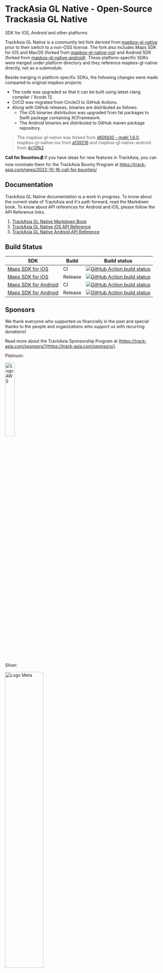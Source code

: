 # TrackAsia GL Native - Open-Source Trackasia GL Native

SDK for iOS, Android and other platforms

TrackAsia GL Native is a community led fork derived from [mapbox-gl-native](https://github.com/mapbox/mapbox-gl-native) prior to their switch to a non-OSS license. The fork also includes Maps SDK for iOS and MacOS (forked from [mapbox-gl-native-ios](https://github.com/mapbox/mapbox-gl-native-ios)) and Android SDK (forked from [mapbox-gl-native-android](https://github.com/mapbox/mapbox-gl-native-android)). These platform-specific SDKs were merged under platform directory and they reference mapbox-gl-native directly, not as a submodule.

Beside merging in platform specific SDKs, the following changes were made compared to original mapbox projects:

* The code was upgraded so that it can be built using latest clang compiler / Xcode 12.
* CI/CD was migrated from CircleCI to GitHub Actions. 
* Along with GitHub releases, binaries are distributed as follows:
    * The iOS binaries distribution was upgraded from fat packages to Swift package containing XCFramework.
    * The Android binaries are distributed to GitHub maven package repository.

> The mapbox-gl-native was forked from [d60fd30 - mgbl 1.6.0](https://github.com/mapbox/mapbox-gl-native/tree/d60fd302b1f6563e7d16952f8855122fdcc85f73), mapbox-gl-native-ios from [a139216](https://github.com/mapbox/mapbox-gl-native-ios/commit/a139216) and mapbox-gl-native-android from [4c12fb2](https://github.com/mapbox/mapbox-gl-native-android/commit/4c12fb2c)

**Call for Bounties💰** If you have ideas for new features in TrackAsia, you can now nominate them for the TrackAsia Bounty Program at https://track-asia.com/news/2022-10-16-call-for-bounties/
## Documentation
TrackAsia GL Native documentation is a work in progress. To know about the current state of TrackAsia and it's path forward, 
read the Markdown book. To know about API references for Android and iOS, please follow the API Reference links.

1. [TrackAsia GL Native Markdown Book](https://track-asia.com/trackasia-gl-native/docs/book/)
2. [TrackAsia GL Native iOS API Reference](https://track-asia.com/trackasia-gl-native/ios/api/)
2. [TrackAsia GL Native Android API Reference](https://track-asia.com/trackasia-gl-native/android/api/)

## Build Status

| SDK                                                           | Build   | Build status                                                                                                                                                                                  |
|---------------------------------------------------------------|---------|-----------------------------------------------------------------------------------------------------------------------------------------------------------------------------------------------|
| [Maps SDK for iOS](platform/ios/) | CI      | [![GitHub Action build status](https://github.com/track-asia/trackasia-gl-native/workflows/ios-ci/badge.svg)](https://github.com/track-asia/trackasia-gl-native/workflows/ios-ci)                   |
| [Maps SDK for iOS](platform/ios/) | Release | [![GitHub Action build status](https://github.com/track-asia/trackasia-gl-native/workflows/ios-release/badge.svg)](https://github.com/track-asia/trackasia-gl-native/workflows/ios-release)         |
| [Maps SDK for Android](platform/android/)      | CI      | [![GitHub Action build status](https://github.com/track-asia/trackasia-gl-native/workflows/android-ci/badge.svg)](https://github.com/track-asia/trackasia-gl-native/workflows/android-ci)           |
| [Maps SDK for Android](platform/android/)     | Release | [![GitHub Action build status](https://github.com/track-asia/trackasia-gl-native/workflows/android-release/badge.svg)](https://github.com/track-asia/trackasia-gl-native/workflows/android-release) |


## Sponsors

We thank everyone who supported us financially in the past and special thanks to the people and organizations who support us with recurring donations!

Read more about the TrackAsia Sponsorship Program at [https://track-asia.com/sponsors/](https://track-asia.com/sponsors/).

Platinum:

<img src="https://track-asia.com/img/aws-logo.svg" alt="Logo AWS" width="25%"/>


Silver:

<img src="https://track-asia.com/img/meta-logo.svg" alt="Logo Meta" width="50%"/>

Stone:

[MIERUNE Inc.](https://www.mierune.co.jp/?lang=en)

Backers and Supporters:

<a href="https://opencollective.com/track-asia/backer/0/website?requireActive=false" target="_blank"><img src="https://opencollective.com/track-asia/backer/0/avatar.svg?requireActive=false"></a>
<a href="https://opencollective.com/track-asia/backer/1/website?requireActive=false" target="_blank"><img src="https://opencollective.com/track-asia/backer/1/avatar.svg?requireActive=false"></a>
<a href="https://opencollective.com/track-asia/backer/2/website?requireActive=false" target="_blank"><img src="https://opencollective.com/track-asia/backer/2/avatar.svg?requireActive=false"></a>
<a href="https://opencollective.com/track-asia/backer/3/website?requireActive=false" target="_blank"><img src="https://opencollective.com/track-asia/backer/3/avatar.svg?requireActive=false"></a>
<a href="https://opencollective.com/track-asia/backer/4/website?requireActive=false" target="_blank"><img src="https://opencollective.com/track-asia/backer/4/avatar.svg?requireActive=false"></a>
<a href="https://opencollective.com/track-asia/backer/5/website?requireActive=false" target="_blank"><img src="https://opencollective.com/track-asia/backer/5/avatar.svg?requireActive=false"></a>
<a href="https://opencollective.com/track-asia/backer/6/website?requireActive=false" target="_blank"><img src="https://opencollective.com/track-asia/backer/6/avatar.svg?requireActive=false"></a>
<a href="https://opencollective.com/track-asia/backer/7/website?requireActive=false" target="_blank"><img src="https://opencollective.com/track-asia/backer/7/avatar.svg?requireActive=false"></a>
<a href="https://opencollective.com/track-asia/backer/8/website?requireActive=false" target="_blank"><img src="https://opencollective.com/track-asia/backer/8/avatar.svg?requireActive=false"></a>
<a href="https://opencollective.com/track-asia/backer/9/website?requireActive=false" target="_blank"><img src="https://opencollective.com/track-asia/backer/9/avatar.svg?requireActive=false"></a>
<a href="https://opencollective.com/track-asia/backer/10/website?requireActive=false" target="_blank"><img src="https://opencollective.com/track-asia/backer/10/avatar.svg?requireActive=false"></a>
<a href="https://opencollective.com/track-asia/backer/11/website?requireActive=false" target="_blank"><img src="https://opencollective.com/track-asia/backer/11/avatar.svg?requireActive=false"></a>
<a href="https://opencollective.com/track-asia/backer/12/website?requireActive=false" target="_blank"><img src="https://opencollective.com/track-asia/backer/12/avatar.svg?requireActive=false"></a>
<a href="https://opencollective.com/track-asia/backer/13/website?requireActive=false" target="_blank"><img src="https://opencollective.com/track-asia/backer/13/avatar.svg?requireActive=false"></a>
<a href="https://opencollective.com/track-asia/backer/14/website?requireActive=false" target="_blank"><img src="https://opencollective.com/track-asia/backer/14/avatar.svg?requireActive=false"></a>
<a href="https://opencollective.com/track-asia/backer/15/website?requireActive=false" target="_blank"><img src="https://opencollective.com/track-asia/backer/15/avatar.svg?requireActive=false"></a>
<a href="https://opencollective.com/track-asia/backer/16/website?requireActive=false" target="_blank"><img src="https://opencollective.com/track-asia/backer/16/avatar.svg?requireActive=false"></a>
<a href="https://opencollective.com/track-asia/backer/17/website?requireActive=false" target="_blank"><img src="https://opencollective.com/track-asia/backer/17/avatar.svg?requireActive=false"></a>
<a href="https://opencollective.com/track-asia/backer/18/website?requireActive=false" target="_blank"><img src="https://opencollective.com/track-asia/backer/18/avatar.svg?requireActive=false"></a>
<a href="https://opencollective.com/track-asia/backer/19/website?requireActive=false" target="_blank"><img src="https://opencollective.com/track-asia/backer/19/avatar.svg?requireActive=false"></a>
<a href="https://opencollective.com/track-asia/backer/20/website?requireActive=false" target="_blank"><img src="https://opencollective.com/track-asia/backer/20/avatar.svg?requireActive=false"></a>
<a href="https://opencollective.com/track-asia/backer/21/website?requireActive=false" target="_blank"><img src="https://opencollective.com/track-asia/backer/21/avatar.svg?requireActive=false"></a>
<a href="https://opencollective.com/track-asia/backer/22/website?requireActive=false" target="_blank"><img src="https://opencollective.com/track-asia/backer/22/avatar.svg?requireActive=false"></a>
<a href="https://opencollective.com/track-asia/backer/23/website?requireActive=false" target="_blank"><img src="https://opencollective.com/track-asia/backer/23/avatar.svg?requireActive=false"></a>
<a href="https://opencollective.com/track-asia/backer/24/website?requireActive=false" target="_blank"><img src="https://opencollective.com/track-asia/backer/24/avatar.svg?requireActive=false"></a>
<a href="https://opencollective.com/track-asia/backer/25/website?requireActive=false" target="_blank"><img src="https://opencollective.com/track-asia/backer/25/avatar.svg?requireActive=false"></a>
<a href="https://opencollective.com/track-asia/backer/26/website?requireActive=false" target="_blank"><img src="https://opencollective.com/track-asia/backer/26/avatar.svg?requireActive=false"></a>
<a href="https://opencollective.com/track-asia/backer/27/website?requireActive=false" target="_blank"><img src="https://opencollective.com/track-asia/backer/27/avatar.svg?requireActive=false"></a>
<a href="https://opencollective.com/track-asia/backer/28/website?requireActive=false" target="_blank"><img src="https://opencollective.com/track-asia/backer/28/avatar.svg?requireActive=false"></a>
<a href="https://opencollective.com/track-asia/backer/29/website?requireActive=false" target="_blank"><img src="https://opencollective.com/track-asia/backer/29/avatar.svg?requireActive=false"></a>
<a href="https://opencollective.com/track-asia/backer/30/website?requireActive=false" target="_blank"><img src="https://opencollective.com/track-asia/backer/30/avatar.svg?requireActive=false"></a>

## Installation

### Android

1. Add bintray maven repositories to your build.gradle at project level so that you can access TrackAsia packages for Android:

    ```gradle
        allprojects {
            repositories {
                ...
                mavenCentral()                
            }
        }
    ```

   > Note: [Bintray was turn off May 1st, 2021](https://jfrog.com/blog/into-the-sunset-bintray-jcenter-gocenter-and-chartcenter/) so we migrated all packages to maven central.

2. Add the library as a dependency into your module build.gradle

    ```gradle
        dependencies {
            ...
            implementation 'io.github.track-asia:android-sdk:<version>'
            ...
        }
    ```

3. Sync gradle and rebuild your app

*Note: TrackAsia by default ships with the proprietary Google Play Location Services. If you want to avoid pulling proprietary dependencies into your project, you can exclude Google Play Location Services as follows:*
```gradle
    implementation ('io.github.track-asia:android-sdk:<version>') {
        exclude group: 'com.google.android.gms'
    }
```

### iOS

1. To add a package dependency to your Xcode project, select File > Swift Packages > Add Package Dependency and enter its repository URL. You can also navigate to your target’s General pane, and in the “Frameworks, Libraries, and Embedded Content” section, click the + button, select Add Other, and choose Add Package Dependency.

2. Either add TrackAsia GitHub distribution URL (https://github.com/track-asia/trackasia-gl-native-distribution) or search for `trackasia-gl-native` package.

3. Choose "next". Xcode should clone the distribution repository and download the binaries.

## Alternative installation

You can also download pre-build from releases in this repository.

## How to create your own build

### Source code checkout

```bash
git clone --recurse-submodules https://github.com/track-asia/trackasia-gl-native.git
```

## Build

TrackAsia uses tags for its Android & iOS releases based on [SemVer](https://semver.org) versioning.  This is useful for checking out a particular released version for feature enhancements or debugging.

You can list available tags by issuing the command `git tag`, then use the result

```bash
# 1. Obtain a list of tags, which matches to release versions
git tag

# 2.  Set a convenience variable with the desired TAG
# TAG=android-v9.4.2
# TAG=android-v9.5.2
TAG=ios-v5.12.0
# TAG=ios-v5.12.0-pre.1

# 3.  Check out a particular TAG
git checkout tags/$TAG -b $TAG

# 4. build, debug or enhance features based on the tag
# clean, if you need to troubleshoot build dependencies by using `make clean`
```


### Build using Bazel

[Bazel](https://bazel.build) is also supported as a build option for getting a packaged release of the xcframework compiled for either static or dynamic linking.

Firstly you will have to ensure that Bazel is installed

`brew install baselisk`

From there you can use the script in platform/ios/platform/ios/scripts/package-bazel.sh

#### There are 4 options:

`cd platform/ios/platform/ios/scripts`

Static xcframework compiled for release (this is default if no parameters are provided):
`./bazel-package.sh --static --release`

Static xcframework compiled for debug:
`./bazel-package.sh --static --debug`

Dynamic xcframework compiled for release:
`./bazel-package.sh --dynamic --release`

Dynamic xcframework compiled for debug:
`./bazel-package.sh --dynamic --debug`

All compiled frameworks will end up in the `bazel-bin/platform/ios/` path from the root of the repo.

Also you can use the link option to ensure that the framework is able to link.

`./bazel-package.sh --link`

#### Bazel build files are placed in a few places throughout the project:

`BUILD.bazel`
- Covering the base cpp in the root `src` directory.

`vendor/BUILD.bazel`
- Covering the submodule dependencies of Trackasia.

`platform/default/BUILD.bazel`
- Covering the cpp dependencies in default.

`platform/darwin/BUILD.bazel`
- Covering the cpp source in platform/default.

`platform/ios/platform/ios/vendor/`
- Covering the iOS specific dependencies.

`platform/ios/BUILD.bazel`
- Covering the source in `platform/ios/platform/ios/src` and `platform/ios/platform/darwin/src` as well as defining all the other BUILD.bazel files and defining the xcframework targets.

#### There are also some other areas that make bazel work:

`WORKSPACE`
- Defines the "repo" and the different modules that are loaded in order to compile for Apple.

`.bazelversion`
- Defines the version of bazel used, important for specific support for Apple targets.

`bazel/flags.bzl`
- Defines some compilation flags that are used between the different build files. 

### Android

---

<details open><summary>macOS Build Environment:  Android Studio + NDK</summary>
<ul>
<li>Environment:  Android Studio + NDK<ul>
<li><code style="font-family: Menlo, Consolas, &quot;DejaVu Sans Mono&quot;, monospace;">JAVA_HOME=/Applications/Android Studio.app/Contents/jre/Contents/Home</code></li>
<li><code style="font-family: Menlo, Consolas, &quot;DejaVu Sans Mono&quot;, monospace;">ANDROID_SDK_ROOT=~/Library/Android/sdk</code></li>
<li><code style="font-family: Menlo, Consolas, &quot;DejaVu Sans Mono&quot;, monospace;">~/Library/Android/sdk/tools/bin/sdkmanager --install ndk;major.minor.build</code></li>
</ul>
</details>


```bash
cd platform/android
BUILDTYPE=Debug make apackage
#BUILDTYPE=Release make apackage
```

Binaries are produced in `platform/android/TrackasiaGLAndroidSDK/build/outputs/aar/TrackasiaGLAndroidSDK-<BUILDTYPE>.aar`
Please refer to [Mapbox Maps SDK for Android](platform/android/) for detailed instructions.

### iOS

You can run automated test on a Simulator or Device by changing to the Scheme `iosapp` and choosing `Product` > `Test` (or use `⌘-U`).  Use `⌘-9` to navigate to `Reports` to see results and browse through screenshots.  This method of testing should work well with CI tools such as GitHub Actions, Xcode Server Bots, & AWS Device Farm.

```bash
cd platform/ios

# make and open the Xcode workspace
make iproj

# make Xcode workspace, but run in headless mode
make iproj CI=1

make style-code
# Make Frameworks
make xcframework BUILDTYPE=Release

# test
make ios-test

# UITests
#   You can review uitest results:  $(IOS_OUTPUT_PATH)/Logs/Test
 make ios-uitest
```

The packaging script will produce a `Mapbox.xcframework` in the  `platform/ios/build/ios/pkg/dynamic` folder.
Please refer to [Mapbox Maps SDK for iOS](platform/ios/platform/ios/) for detailed instructions.


#### MacOS

```bash
cd platform/ios
# open macOS project in Xcode
make ios
make xproj

# build or test from the command line
make xpackage
make macos-test
```

This produces a `Mapbox.framework` in the `platform/ios/build/macos/pkg/` folder.
Please refer to [Mapbox Maps SDK for macos](platform/ios/platform/macos/) for detailed instructions.

#### Linux

See [the Linux platform build section](platform/linux/) for instructions.

### Building TrackAsia-GL-Native Core
TrackAsia GL Native shares a single C++ core library with all platforms. To build it, we utilize CMake.

To build, run the following from the root directory
```bash
cmake -S . -B build -DCMAKE_BUILD_TYPE=Debug -DMBGL_WITH_CORE_ONLY=ON -DCMAKE_CXX_COMPILER_LAUNCHER=ccache -DMBGL_WITH_COVERAGE=ON
```

`CMAKE_BUILD_TYPE=Debug` will build debug artifacts. You can opt to omit it if that is not necessary.
`MBGL_WITH_CORE_ONLY=ON` will build only the core libraries.
Built artifacts should be available on `build` folder.
